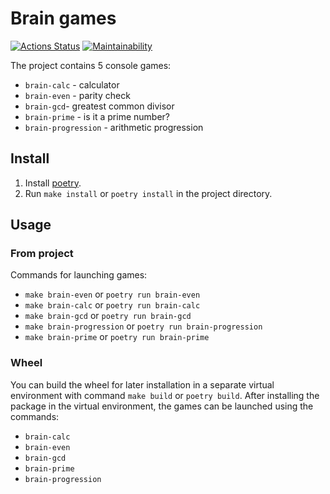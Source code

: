 # Brain games

[![Actions Status](https://github.com/stigsanek/python-project-49/workflows/hexlet-check/badge.svg)](https://github.com/stigsanek/python-project-49/actions)
[![Maintainability](https://api.codeclimate.com/v1/badges/fcb2587dfb95cbc6f1e7/maintainability)](https://codeclimate.com/github/stigsanek/python-project-49/maintainability)

The project contains 5 console games:

- `brain-calc` - calculator
- `brain-even` - parity check
- `brain-gcd`- greatest common divisor
- `brain-prime` - is it a prime number?
- `brain-progression` - arithmetic progression

## Install

1. Install [poetry](https://python-poetry.org/).
2. Run `make install` or `poetry install` in the project directory.

## Usage

### From project

Commands for launching games:

- `make brain-even` or `poetry run brain-even`
- `make brain-calc` or `poetry run brain-calc`
- `make brain-gcd` or `poetry run brain-gcd`
- `make brain-progression` or `poetry run brain-progression`
- `make brain-prime` or `poetry run brain-prime`

### Wheel

You can build the wheel for later installation in a separate virtual environment with command `make build`
or `poetry build`.
After installing the package in the virtual environment, the games can be launched using the commands:

- `brain-calc`
- `brain-even`
- `brain-gcd`
- `brain-prime`
- `brain-progression`
